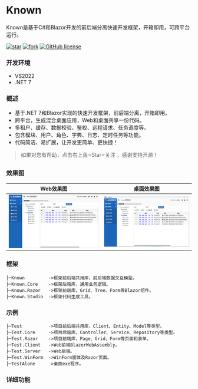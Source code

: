 # Known

Known是基于C#和Blazor开发的前后端分离快速开发框架，开箱即用，可跨平台运行。

[![star](https://gitee.com/known/Known/badge/star.svg?theme=dark)](https://gitee.com/known/Known/stargazers)
[![fork](https://gitee.com/known/Known/badge/fork.svg?theme=dark)](https://gitee.com/known/Known/members)
[![GitHub license](https://img.shields.io/badge/license-Apache2-yellow)](https://gitee.com/known/Known/blob/master/LICENSE)

### 开发环境

* VS2022
* .NET 7

### 概述
* 基于.NET 7和Blazor实现的快速开发框架，前后端分离，开箱即用。
* 跨平台，生成混合桌面应用，Web和桌面共享一份代码。
* 多租户、缓存、数据校验、鉴权、远程请求、任务调度等。
* 包含模块、用户、角色、字典、日志、定时任务等功能。
* 代码简洁、易扩展，让开发更简单、更快捷！

> 如果对您有帮助，点击右上角⭐Star⭐关注 ，感谢支持开源！


### 效果图

Web效果图|桌面效果图
:--:|:--:
![Web效果图](Document/images/Web.png)|![桌面效果图](Document/images/WinForm.png)

### 框架
```
├─Known         ->框架前后端共用库，前后端数据交互模型。
├─Known.Core    ->框架后端库，通用业务逻辑。
├─Known.Razor   ->框架前端库，Grid、Tree、Form等Blazor组件。
├─Known.Studio  ->框架代码生成工具。
```

### 示例
```
├─Test          ->项目前后端共用库，Client、Entity、Model等类型。
├─Test.Core     ->项目后端库，Controller、Service、Repository等类型。
├─Test.Razor    ->项目前端库，Page、Grid、Form等页面和表单。
├─Test.Client   ->Web前端BlazorWebAssembly。
├─Test.Server   ->Web后端。
├─Test.WinForm  ->WinForm窗体及Razor页面。
├─TestAlone     ->桌面exe程序。
```

### 详细功能


